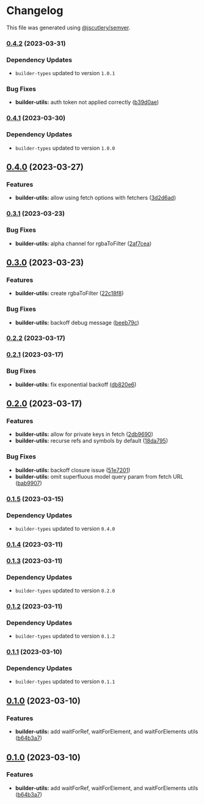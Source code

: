 # Changelog

This file was generated using [@jscutlery/semver](https://github.com/jscutlery/semver).

### [0.4.2](https://github.com/buildquick/buildquick/compare/builder-utils-0.4.1...builder-utils-0.4.2) (2023-03-31)

### Dependency Updates

* `builder-types` updated to version `1.0.1`

### Bug Fixes

* **builder-utils:** auth token not applied correctly ([b39d0ae](https://github.com/buildquick/buildquick/commit/b39d0ae52022cd954527988f053b7b9c365b60d9))

### [0.4.1](https://github.com/buildquick/buildquick/compare/builder-utils-0.4.0...builder-utils-0.4.1) (2023-03-30)

### Dependency Updates

* `builder-types` updated to version `1.0.0`
## [0.4.0](https://github.com/buildquick/buildquick/compare/builder-utils-0.3.1...builder-utils-0.4.0) (2023-03-27)


### Features

* **builder-utils:** allow using fetch options with fetchers ([3d2d6ad](https://github.com/buildquick/buildquick/commit/3d2d6ad57675273519a8c309fd59944250095401))

### [0.3.1](https://github.com/buildquick/buildquick/compare/builder-utils-0.3.0...builder-utils-0.3.1) (2023-03-23)


### Bug Fixes

* **builder-utils:** alpha channel for rgbaToFilter ([2af7cea](https://github.com/buildquick/buildquick/commit/2af7cea8a50057364dece784c8165950b3808a93))

## [0.3.0](https://github.com/buildquick/buildquick/compare/builder-utils-0.2.2...builder-utils-0.3.0) (2023-03-23)


### Features

* **builder-utils:** create rgbaToFilter ([22c18f8](https://github.com/buildquick/buildquick/commit/22c18f887d0b838d0b9c34929b4be45f7280dea3))


### Bug Fixes

* **builder-utils:** backoff debug message ([beeb79c](https://github.com/buildquick/buildquick/commit/beeb79c273472d95408638e1974d78d8a7a883d2))

### [0.2.2](https://github.com/buildquick/buildquick/compare/builder-utils-0.2.1...builder-utils-0.2.2) (2023-03-17)

### [0.2.1](https://github.com/buildquick/buildquick/compare/builder-utils-0.2.0...builder-utils-0.2.1) (2023-03-17)


### Bug Fixes

* **builder-utils:** fix exponential backoff ([db820e6](https://github.com/buildquick/buildquick/commit/db820e66944ba7e488f343cc7d5f6dcfd1a4981c))

## [0.2.0](https://github.com/buildquick/buildquick/compare/builder-utils-0.1.5...builder-utils-0.2.0) (2023-03-17)


### Features

* **builder-utils:** allow for private keys in fetch ([2db9690](https://github.com/buildquick/buildquick/commit/2db96905c6508c0733a116420f4bc927c58f5f54))
* **builder-utils:** recurse refs and symbols by default ([18da795](https://github.com/buildquick/buildquick/commit/18da7953b510d584fb29b0d47eefc5555b803dd1))


### Bug Fixes

* **builder-utils:** backoff closure issue ([51e7201](https://github.com/buildquick/buildquick/commit/51e7201ea162b03908a4ed4fc180896f4e8818d6))
* **builder-utils:** omit superfluous model query param from fetch URL ([bab9907](https://github.com/buildquick/buildquick/commit/bab9907d0f068f98f265e5dfb878b1b3c04eb502))

### [0.1.5](https://github.com/buildquick/buildquick/compare/builder-utils-0.1.4...builder-utils-0.1.5) (2023-03-15)

### Dependency Updates

* `builder-types` updated to version `0.4.0`
### [0.1.4](https://github.com/buildquick/buildquick/compare/builder-utils-0.1.3...builder-utils-0.1.4) (2023-03-11)

### [0.1.3](https://github.com/buildquick/buildquick/compare/builder-utils-0.1.2...builder-utils-0.1.3) (2023-03-11)

### Dependency Updates

* `builder-types` updated to version `0.2.0`
### [0.1.2](https://github.com/buildquick/buildquick/compare/builder-utils-0.1.1...builder-utils-0.1.2) (2023-03-11)

### Dependency Updates

* `builder-types` updated to version `0.1.2`
### [0.1.1](https://github.com/buildquick/buildquick/compare/builder-utils-0.1.0...builder-utils-0.1.1) (2023-03-10)

### Dependency Updates

* `builder-types` updated to version `0.1.1`
## [0.1.0](https://github.com/buildquick/buildquick/compare/builder-utils-0.0.6...builder-utils-0.1.0) (2023-03-10)


### Features

* **builder-utils:** add waitForRef, waitForElement, and waitForElements utils ([b64b3a7](https://github.com/buildquick/buildquick/commit/b64b3a78e8f387827d9aacc016f845afb2e27793))

## [0.1.0](https://github.com/buildquick/buildquick/compare/builder-utils-0.0.6...builder-utils-0.1.0) (2023-03-10)


### Features

* **builder-utils:** add waitForRef, waitForElement, and waitForElements utils ([b64b3a7](https://github.com/buildquick/buildquick/commit/b64b3a78e8f387827d9aacc016f845afb2e27793))
